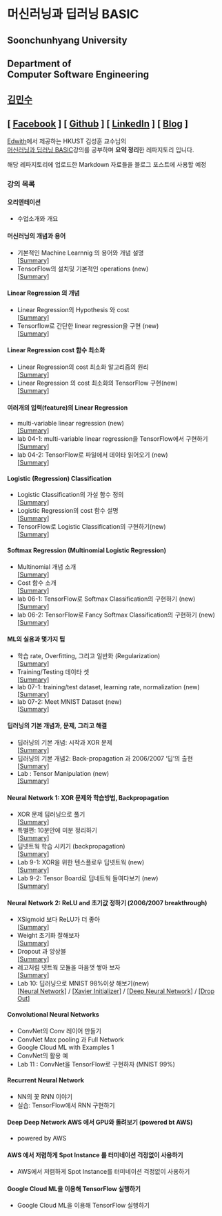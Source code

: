 # 머신러닝과 딥러닝 BASIC
## Soonchunhyang University
Department of<br/> Computer Software Engineering
------------------------------------------

##  [김민수](https://github.com/alstn2468)
## [ [Facebook](https://www.facebook.com/profile.php?id=100003769223078) ] [ [Github](https://github.com/alstn2468) ] [ [LinkedIn](https://www.linkedin.com/in/minsu-kim-336289160/) ] [ [Blog](https://alstn2468.github.io/) ]<br/>

[Edwith](https://www.edwith.org)에서 제공하는 HKUST 김성훈 교수님의<br/>
[머신러닝과 딥러닝 BASIC](https://www.edwith.org/others26/joinLectures/9829)강의를 공부하며 **요약 정리**한 레파지토리 입니다.

해당 레파지토리에 업로드한 Markdown 자료들을 블로그 포스트에 사용할 예정<br/>


### 강의 목록
#### 오리엔테이션
- 수업소개와 개요


#### 머신러닝의 개념과 용어
- 기본적인 Machine Learnnig 의 용어와 개념 설명<br/>
[[Summary]](https://github.com/alstn2468/ML_And_DL_Basic/blob/master/Chapter_2/1.md)
- TensorFlow의 설치및 기본적인 operations (new)<br/>
[[Summary]](https://github.com/alstn2468/ML_And_DL_Basic/blob/master/Chapter_2/2.md)


#### Linear Regression 의 개념
- Linear Regression의 Hypothesis 와 cost<br/>
[[Summary]](https://github.com/alstn2468/ML_And_DL_Basic/blob/master/Chapter_3/1.md)
- Tensorflow로 간단한 linear regression을 구현 (new)<br/>
[[Summary]](https://github.com/alstn2468/ML_And_DL_Basic/blob/master/Chapter_3/2.md)


#### Linear Regression cost 함수 최소화
- Linear Regression의 cost 최소화 알고리즘의 원리<br/>
[[Summary]](https://github.com/alstn2468/ML_And_DL_Basic/blob/master/Chapter_4/1.md)
- Linear Regression 의 cost 최소화의 TensorFlow 구현(new)<br/>
[[Summary]](https://github.com/alstn2468/ML_And_DL_Basic/blob/master/Chapter_4/2.md)


#### 여러개의 입력(feature)의 Linear Regression
- multi-variable linear regression (new)<br/>
[[Summary]](https://github.com/alstn2468/ML_And_DL_Basic/blob/master/Chapter_5/1.md)
- lab 04-1: multi-variable linear regression을 TensorFlow에서 구현하기<br/>
[[Summary]](https://github.com/alstn2468/ML_And_DL_Basic/blob/master/Chapter_5/2.md)
- lab 04-2: TensorFlow로 파일에서 데이타 읽어오기 (new)<br/>
[[Summary]](https://github.com/alstn2468/ML_And_DL_Basic/blob/master/Chapter_5/3.md)


#### Logistic (Regression) Classification
- Logistic Classification의 가설 함수 정의<br/>
[[Summary]](https://github.com/alstn2468/ML_And_DL_Basic/blob/master/Chapter_6/1.md)
- Logistic Regression의 cost 함수 설명<br/>
[[Summary]](https://github.com/alstn2468/ML_And_DL_Basic/blob/master/Chapter_6/2.md)
- TensorFlow로 Logistic Classification의 구현하기(new)<br/>
[[Summary]](https://github.com/alstn2468/ML_And_DL_Basic/blob/master/Chapter_6/3.md)


#### Softmax Regression (Multinomial Logistic Regression)
- Multinomial 개념 소개<br/>
[[Summary]](https://github.com/alstn2468/ML_And_DL_Basic/blob/master/Chapter_7/1.md)
- Cost 함수 소개<br/>
[[Summary]](https://github.com/alstn2468/ML_And_DL_Basic/blob/master/Chapter_7/2.md)
- lab 06-1: TensorFlow로 Softmax Classification의 구현하기 (new)<br/>
[[Summary]](https://github.com/alstn2468/ML_And_DL_Basic/blob/master/Chapter_7/3.md)
- lab 06-2: TensorFlow로 Fancy Softmax Classification의 구현하기 (new)<br/>
[[Summary]](https://github.com/alstn2468/ML_And_DL_Basic/blob/master/Chapter_7/4.md)


#### ML의 실용과 몇가지 팁
- 학습 rate, Overfitting, 그리고 일반화 (Regularization)<br/>
[[Summary]](https://github.com/alstn2468/ML_And_DL_Basic/blob/master/Chapter_8/1.md)
- Training/Testing 데이타 셋<br/>
[[Summary]](https://github.com/alstn2468/ML_And_DL_Basic/blob/master/Chapter_8/2.md)
- lab 07-1: training/test dataset, learning rate, normalization (new)<br/>
[[Summary]](https://github.com/alstn2468/ML_And_DL_Basic/blob/master/Chapter_8/3.md)
- lab 07-2: Meet MNIST Dataset (new)<br/>
[[Summary]](https://github.com/alstn2468/ML_And_DL_Basic/blob/master/Chapter_8/4.md)


#### 딥러닝의 기본 개념과, 문제, 그리고 해결
- 딥러닝의 기본 개념: 시작과 XOR 문제<br/>
[[Summary]](https://github.com/alstn2468/ML_And_DL_Basic/blob/master/Chapter_9/1.md)
- 딥러닝의 기본 개념2: Back-propagation 과 2006/2007 ‘딥’의 출현<br/>
[[Summary]](https://github.com/alstn2468/ML_And_DL_Basic/blob/master/Chapter_9/2.md)
- Lab : Tensor Manipulation (new)<br/>
[[Summary]](https://github.com/alstn2468/ML_And_DL_Basic/blob/master/Chapter_9/3.md)


#### Neural Network 1: XOR 문제와 학습방법, Backpropagation
- XOR 문제 딥러닝으로 풀기<br/>
[[Summary]](https://github.com/alstn2468/ML_And_DL_Basic/blob/master/Chapter_10/1.md)
- 특별편: 10분안에 미분 정리하기<br/>
[[Summary]](https://github.com/alstn2468/ML_And_DL_Basic/blob/master/Chapter_10/2.md)
- 딥넷트웍 학습 시키기 (backpropagation)<br/>
[[Summary]](https://github.com/alstn2468/ML_And_DL_Basic/blob/master/Chapter_10/3.md)
- Lab 9-1: XOR을 위한 텐스플로우 딥넷트웍 (new)<br/>
[[Summary]](https://github.com/alstn2468/ML_And_DL_Basic/blob/master/Chapter_10/4.md)
- Lab 9-2: Tensor Board로 딥네트웍 들여다보기 (new)<br/>
[[Summary]](https://github.com/alstn2468/ML_And_DL_Basic/blob/master/Chapter_10/5.md)


#### Neural Network 2: ReLU and 초기값 정하기 (2006/2007 breakthrough)
- XSigmoid 보다 ReLU가 더 좋아<br/>
[[Summary]](https://github.com/alstn2468/ML_And_DL_Basic/blob/master/Chapter_11/1.md)
- Weight 초기화 잘해보자<br/>
[[Summary]](https://github.com/alstn2468/ML_And_DL_Basic/blob/master/Chapter_11/2.md)
- Dropout 과 앙상블<br/>
[[Summary]](https://github.com/alstn2468/ML_And_DL_Basic/blob/master/Chapter_11/3.md)
- 레고처럼 넷트웍 모듈을 마음껏 쌓아 보자<br/>
[[Summary]](https://github.com/alstn2468/ML_And_DL_Basic/blob/master/Chapter_11/4.md)
- Lab 10: 딥러닝으로 MNIST 98%이상 해보기(new)<br/>
[[Neural Network]](https://github.com/alstn2468/ML_And_DL_Basic/blob/master/Chapter_11/5_NN.md) / [[Xavier Initializer]](https://github.com/alstn2468/ML_And_DL_Basic/blob/master/Chapter_11/5_NN_Xavier_Initializer.md) / [[Deep Neural Network]](https://github.com/alstn2468/ML_And_DL_Basic/blob/master/Chapter_11/5_NN_Deep.md) / [[Drop Out]](https://github.com/alstn2468/ML_And_DL_Basic/blob/master/Chapter_11/5_NN_Drop_Out.md)



#### Convolutional Neural Networks
- ConvNet의 Conv 레이어 만들기
- ConvNet Max pooling 과 Full Network
- Google Cloud ML with Examples 1
- ConvNet의 활용 예
- Lab 11 : ConvNet을 TensorFlow로 구현하자 (MNIST 99%)


#### Recurrent Neural Network
- NN의 꽃 RNN 이야기
- 실습: TensorFlow에서 RNN 구현하기


#### Deep Deep Network AWS 에서 GPU와 돌려보기 (powered bt AWS)
- powered by AWS


#### AWS 에서 저렴하게 Spot Instance 를 터미네이션 걱정없이 사용하기
- AWS에서 저렴하게 Spot Instance를 터미네이션 걱정없이 사용하기


#### Google Cloud ML을 이용해 TensorFlow 실행하기
- Google Cloud ML을 이용해 TensorFlow 실행하기
